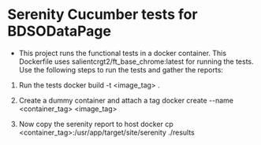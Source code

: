 # Serenity Cucumber tests for BDSODataPage

- This project runs the functional tests in a docker container. This Dockerfile uses salientcrgt2/ft_base_chrome:latest for running the tests. Use the following steps to run the tests and gather the reports:

1. Run the tests
docker build -t <image_tag> .

2. Create a dummy container and attach a tag
docker create --name <container_tag> <image_tag>

3. Now copy the serenity report to host
docker cp <container_tag>:/usr/app/target/site/serenity ./results
